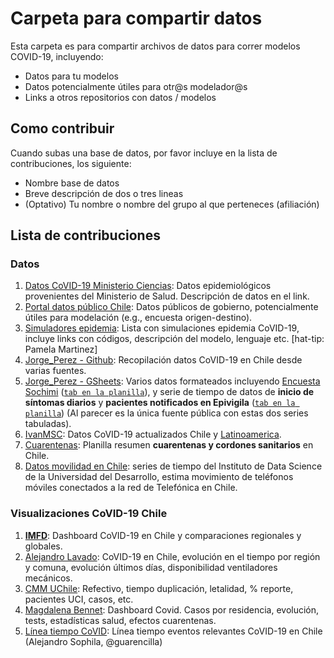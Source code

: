 

# Carpeta para compartir datos

Esta carpeta es para compartir archivos de datos para correr modelos COVID-19, incluyendo: 
 - Datos para tu modelos 
 - Datos potencialmente útiles para otr@s modelador@s
 - Links a otros repositorios con datos / modelos
 
## Como contribuir

Cuando subas una base de datos, por favor incluye en la lista de contribuciones, los siguiente: 

 - Nombre base de datos
 - Breve descripción de dos o tres lineas
 - (Optativo) Tu nombre o nombre del grupo al que perteneces (afiliación)

## Lista de contribuciones
### Datos
 1. [Datos CoVID-19 Ministerio Ciencias](http://www.minciencia.gob.cl/covid19): Datos epidemiológicos provenientes del Ministerio de Salud. Descripción de datos en el link.
 2. [Portal datos público Chile](http://datos.gob.cl/): Datos públicos de gobierno, potencialmente útiles para modelación (e.g., encuesta origen-destino). 
 3. [Simuladores epidemia](https://docs.google.com/spreadsheets/d/1hUZlVDPfa5C8KgURoP_3dAiUQgI6rdb7A5e_g8NcPaY/edit#gid=0): Lista con simulaciones epidemia CoVID-19, incluye links con códigos, descripción del modelo, lenguaje etc. [hat-tip: Pamela Martinez] 
 4. [Jorge_Perez - Github](https://github.com/jorgeperezrojas/covid19-data): Recopilación datos CoVID-19 en Chile desde varias fuentes.
 5. [Jorge_Perez - GSheets](https://github.com/jorgeperezrojas/covid19-data): Varios datos formateados incluyendo [Encuesta Sochimi](https://www.medicina-intensiva.cl/site/post.php?id=1000328&sec=9) ([`tab en la planilla`](https://docs.google.com/spreadsheets/d/1mLx2L8nMaRZu0Sy4lyFniDewl6jDcgnxB_d0lHG-boc/edit#gid=267863881)), y serie de tiempo de datos de **inicio de síntomas diarios** y **pacientes notificados en Epivigila** ([`tab en la planilla`](https://docs.google.com/spreadsheets/d/1mLx2L8nMaRZu0Sy4lyFniDewl6jDcgnxB_d0lHG-boc/edit#gid=1170070241)) (Al parecer es la única fuente pública con estas dos series tabuladas).
 6. [IvanMSC](https://github.com/ivanMSC/COVID19_Chile): Datos CoVID-19 actualizados Chile y [Latinoamerica](https://github.com/DataScienceResearchPeru/covid-19_latinoamerica).
 7.  [Cuarentenas](https://docs.google.com/spreadsheets/d/1IjirW9zoW5H-x8AnQcQaKXZXiS1tCuTs0PxSkNxYE0g/edit#gid=0): Planilla resumen **cuarentenas y cordones sanitarios** en Chile.
 8. [Datos movilidad en Chile](https://github.com/MinCiencia/Datos-COVID19/tree/master/output/producto33): series de tiempo del Instituto de Data Science de la Universidad del Desarrollo, estima movimiento de teléfonos móviles conectados a la red de Telefónica en Chile.

### Visualizaciones CoVID-19 Chile

 1. **[IMFD](https://covid19.imfd.cl/perfil_chile)**:  Dashboard CoVID-19 en Chile y comparaciones regionales y globales.
 2. [Alejandro Lavado](https://visorcovid19.cl/region/13): CoVID-19 en Chile, evolución en el tiempo por región y comuna, evolución últimos días, disponibilidad ventiladores mecánicos.
 3. [CMM UChile](http://covid-19vis.cmm.uchile.cl/geo): Refectivo, tiempo duplicación, letalidad, % reporte, pacientes UCI, casos, etc.
 4. [Magdalena Bennet](https://maibennett.shinyapps.io/corona_app/): Dashboard Covid. Casos por residencia, evolución, tests, estadísticas salud, efectos cuarentenas.
 5. [Línea tiempo CoVID](http://chilecovid.com/contenido/#event-instituto-milenio-fundamentos-de-los-datos-congela-participacion-y-critica-al-gobierno-por-ausencia-de-informacion): Línea tiempo eventos relevantes CoVID-19 en Chile (Alejandro Sophila, @guarencilla)
